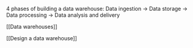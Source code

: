4 phases of building a data warehouse: Data ingestion -> Data storage -> Data processing -> Data analysis and delivery

[[Data warehouses]]

[[Design a data warehouse]]

